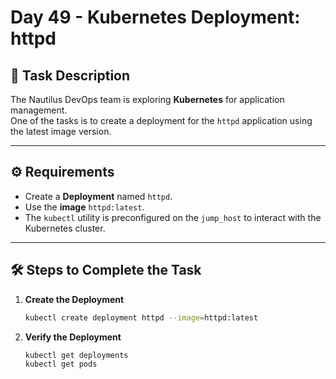 # Day 49 - Kubernetes Deployment: httpd

## 🧩 Task Description
The Nautilus DevOps team is exploring **Kubernetes** for application management.  
One of the tasks is to create a deployment for the `httpd` application using the latest image version.

---

## ⚙️ Requirements
- Create a **Deployment** named `httpd`.
- Use the **image** `httpd:latest`.
- The `kubectl` utility is preconfigured on the `jump_host` to interact with the Kubernetes cluster.

---

## 🛠️ Steps to Complete the Task

1. **Create the Deployment**
   ```bash
   kubectl create deployment httpd --image=httpd:latest
   ```
2. **Verify the Deployment**
   ```bash
   kubectl get deployments
   kubectl get pods
   ```

